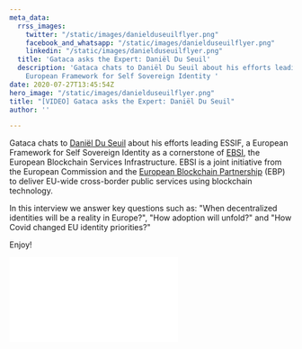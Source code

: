 ```yaml
---
meta_data:
  rrss_images:
    twitter: "/static/images/danielduseuilflyer.png"
    facebook_and_whatsapp: "/static/images/danielduseuilflyer.png"
    linkedin: "/static/images/danielduseuilflyer.png"
  title: 'Gataca asks the Expert: Daniël Du Seuil'
  description: 'Gataca chats to Daniël Du Seuil about his efforts leading ESSIF, a
    European Framework for Self Sovereign Identity '
date: 2020-07-27T13:45:54Z
hero_image: "/static/images/danielduseuilflyer.png"
title: "[VIDEO] Gataca asks the Expert: Daniël Du Seuil"
author: ''

---
```

Gataca chats to [Daniël Du Seuil](https://www.linkedin.com/in/danielduseuil/ "Daniël Du Seuil") about his efforts leading ESSIF, a European Framework for Self Sovereign Identity as a cornerstone of [EBSI](https://ec.europa.eu/cefdigital/wiki/display/CEFDIGITAL/ebsi "EBSI"), the European Blockchain Services Infrastructure. EBSI is a joint initiative from the European Commission and the [European Blockchain Partnership](https://ec.europa.eu/digital-single-market/en/news/european-countries-join-blockchain-partnership) (EBP) to deliver EU-wide cross-border public services using blockchain technology.

In this interview we answer key questions such as: "When decentralized identities will be a reality in Europe?", "How adoption will unfold?" and "How Covid changed EU identity priorities?"

Enjoy!

<div class='embed-container'> 

<iframe src='[https://player.vimeo.com/video/438295156?texttrack=en](https://player.vimeo.com/video/438295156?texttrack=en)' frameborder='0' webkitAllowFullScreen mozallowfullscreen allowFullScreen>

</iframe> 

</div>
